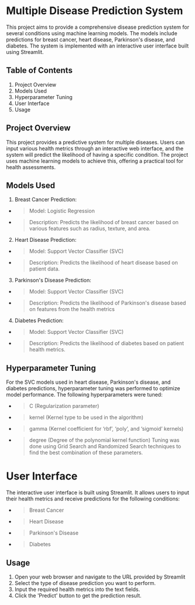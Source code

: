 
# Multiple Disease Prediction System

This project aims to provide a comprehensive disease prediction system for several conditions using machine learning models. The models include predictions for breast cancer, heart disease, Parkinson's disease, and diabetes. The system is implemented with an interactive user interface built using Streamlit.

## Table of Contents

1. Project Overview
2. Models Used
3. Hyperparameter Tuning
4. User Interface
5. Usage

## Project Overview

This project provides a predictive system for multiple diseases. Users can input various health metrics through an interactive web interface, and the system will predict the likelihood of having a specific condition. The project uses machine learning models to achieve this, offering a practical tool for health assessments.

## Models Used

1. Breast Cancer Prediction:
- >Model: Logistic Regression
- >Description: Predicts the likelihood of breast cancer based on various features such as radius, texture, and area.

2. Heart Disease Prediction:

- >Model: Support Vector Classifier (SVC)
- > Description: Predicts the likelihood of heart disease based on patient data.

3. Parkinson's Disease Prediction:

- > Model: Support Vector Classifier (SVC)
- > Description: Predicts the likelihood of Parkinson's disease based on features from the health metrics

4. Diabetes Prediction:

- >Model: Support Vector Classifier (SVC)
- >Description: Predicts the likelihood of diabetes based on patient health metrics.

## Hyperparameter Tuning

For the SVC models used in heart disease, Parkinson's disease, and diabetes predictions, hyperparameter tuning was performed to optimize model performance. The following hyperparameters were tuned:

- >C (Regularization parameter)
- >kernel (Kernel type to be used in the algorithm)
- >gamma (Kernel coefficient for ‘rbf’, ‘poly’, and ‘sigmoid’ kernels)
- >degree (Degree of the polynomial kernel function)
Tuning was done using Grid Search and Randomized Search techniques to find the best combination of these parameters.

# User Interface

The interactive user interface is built using Streamlit. It allows users to input their health metrics and receive predictions for the following conditions:

- >Breast Cancer
- >Heart Disease
- >Parkinson's Disease
- >Diabetes

## Usage

1. Open your web browser and navigate to the URL provided by Streamlit
2. Select the type of disease prediction you want to perform.
3. Input the required health metrics into the text fields.
4. Click the 'Predict' button to get the prediction result.
